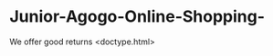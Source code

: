 # Junior-Agogo-Online-Shopping-
We offer good returns 
<doctype.html>
 <head>
<title>junior</title>
</head>